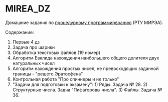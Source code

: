 # MIREA_DZ

Домашние задания по [процедурному программирвоанию](https://lizochekk.jimdofree.com/%D0%BF%D1%80%D0%BE%D0%B3%D1%80%D0%B0%D0%BC%D0%BC%D0%B8%D1%80%D0%BE%D0%B2%D0%B0%D0%BD%D0%B8%D0%B5/) (РТУ МИРЭА).

Содержание:
1) Первые 4 дз
2) Задача про шарики
3) Обработка текстовых файлов (19 номер)
4) Алгоритм Евклида нахождения наибольшего общего делителя двух натуральных чисел
5) Алгоритм нахождения простых чисел, не превосходящих заданной границы - "решето Эратосфена"
6) Контрольная работа "Про спиннеры и не только"
7) "Задачи для подготовки к экзамену":
        1) Ряды. Задача № 28.
        2) Структурные числа. Задча "Пифагоровы числа".
        3) Файлы. Задача № 36.
